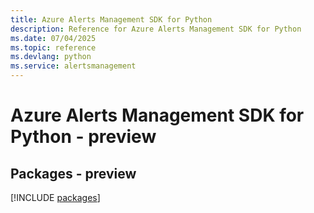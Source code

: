 ```yaml
---
title: Azure Alerts Management SDK for Python
description: Reference for Azure Alerts Management SDK for Python
ms.date: 07/04/2025
ms.topic: reference
ms.devlang: python
ms.service: alertsmanagement
---
```

# Azure Alerts Management SDK for Python - preview
## Packages - preview
[!INCLUDE [packages](alerts-management-index.md)]